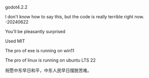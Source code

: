 godot4.2.2

I don't know how to say this, but the code is really terrible right now. -20240622

You'll be pleasantly surprised

Used MIT

The pro of exe is running on win11

The pro of linux is running on ubuntu LTS 22

祝愿中东早日和平，中东人民早日摆脱苦难。
